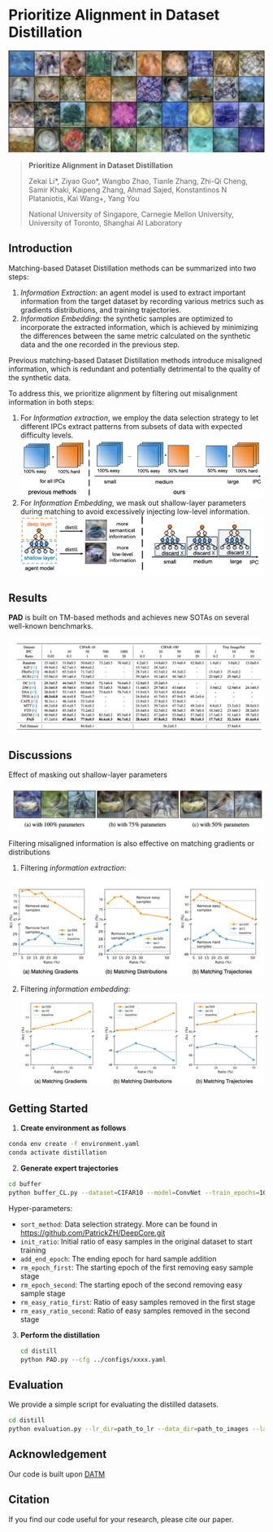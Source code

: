 # Prioritize Alignment in Dataset Distillation

![image-20240529113048331](README.assets/5.png)

> **Prioritize Alignment in Dataset Distillation**
>
> Zekai Li*, Ziyao Guo*, Wangbo Zhao, Tianle Zhang, Zhi-Qi Cheng, Samir Khaki, Kaipeng Zhang, Ahmad Sajed, Konstantinos N Plataniotis, Kai Wang+, Yang You
>
> National University of Singapore, Carnegie Mellon University, University of Toronto, Shanghai AI Laboratory

## Introduction

Matching-based Dataset Distillation methods can be summarized into two steps:

1. *Information Extraction*: an agent model is used to extract important information from the target dataset by recording various metrics such as gradients distributions, and training trajectories.
2. *Information Embedding*: the synthetic samples are optimized to incorporate the extracted information, which is achieved by minimizing the differences between the same metric calculated on the synthetic data and the one recorded in the previous step.

Previous matching-based Dataset Distillation methods introduce misaligned information, which is redundant and potentially detrimental to the quality of the synthetic data.



To address this, we prioritize alignment by filtering out misalignment information in both steps:

1. For *Information extraction*, we employ the data selection strategy to let different IPCs extract patterns from subsets of data with expected difficulty levels.
   ![image-20240529113048331](README.assets/intro_a.png)
2. For *Information Embedding*, we mask out shallow-layer parameters during matching to avoid excessively injecting low-level information.
   ![image-20240529113048331](README.assets/intro_b.png)

## Results

**PAD** is built on TM-based methods and achieves new SOTAs on several well-known benchmarks.

![image-20240529113048331](README.assets/1.png)

## Discussions

Effect of masking out shallow-layer parameters

![image-20240529113143147](README.assets/2.png)



Filtering misaligned information is also effective on matching gradients or distributions

1) Filtering *information extraction*:

<img src="README.assets/3.png" style="zoom=60%;" />

2. Filtering *information embedding*:
   <img src="README.assets/4.png" style="" />

   

## Getting Started

1. **Create environment as follows**
```bash
conda env create -f environment.yaml
conda activate distillation
```
2. **Generate expert trajectories**
```bash
cd buffer
python buffer_CL.py --dataset=CIFAR10 --model=ConvNet --train_epochs=100 --num_experts=100 --zca --buffer_path=../buffer_storage/ --data_path=../dataset/ --sort_method="CIFAR10_GraNd" --rho_max=0.01 --rho_min=0.01 --alpha=0.3 --lr_teacher=0.01 --mom=0. --batch_train=256 --init_ratio=0.75 --add_end_epoch=20 --rm_epoch_first=40 --rm_epoch_second=60 --rm_easy_ratio_first=0.1 --rm_easy_ratio_second=0.2
```
Hyper-parameters:

- `sort_method`: Data selection strategy. More can be found in https://github.com/PatrickZH/DeepCore.git
- `init_ratio`: Initial ratio of easy samples in the original dataset to start training
- `add_end_epoch`: The ending epoch for hard sample addition
- `rm_epoch_first`: The starting epoch of the first removing easy sample stage
- `rm_epoch_second`: The starting epoch of the second removing easy sample stage
- `rm_easy_ratio_first`: Ratio of easy samples removed in the first stage
- `rm_easy_ratio_second`: Ratio of easy samples removed in the second stage

3. **Perform the distillation**

   ```bash
   cd distill
   python PAD.py --cfg ../configs/xxxx.yaml
   ```

## Evaluation
We provide a simple script for evaluating the distilled datasets.
```bash
cd distill
python evaluation.py --lr_dir=path_to_lr --data_dir=path_to_images --label_dir=path_to_labels --zca
```
## Acknowledgement
Our code is built upon [DATM](https://github.com/NUS-HPC-AI-Lab/DATM.git)
## Citation
If you find our code useful for your research, please cite our paper.
